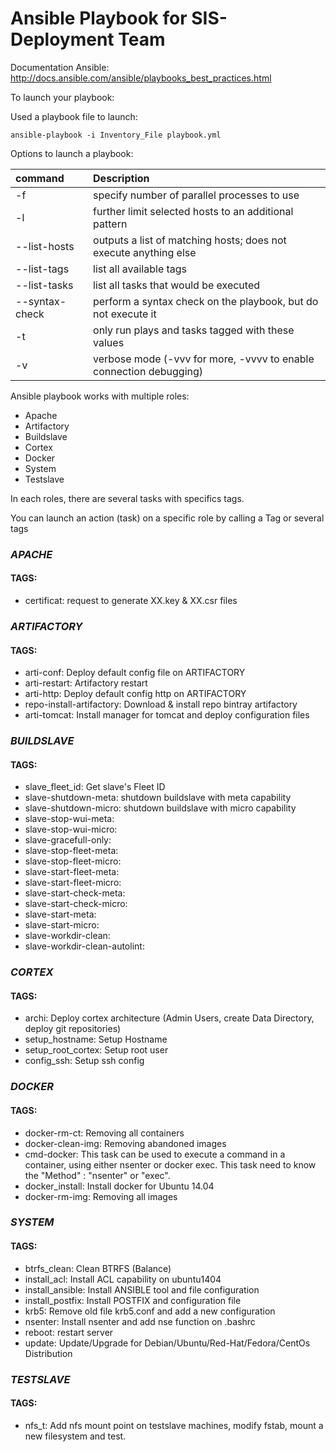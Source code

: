 # Ansible Playbook for SIS-Deployment Team


Documentation Ansible:
http://docs.ansible.com/ansible/playbooks_best_practices.html


To launch your playbook:

Used a playbook file to launch: 
    
    ansible-playbook -i Inventory_File playbook.yml
    
Options to launch a playbook:

| command        | Description                                      |
|:---------------|:-------------------------------------------------|
| -f              | specify number of parallel processes to use |
| -l              | further limit selected hosts to an additional pattern|
| --list-hosts    | outputs a list of matching hosts; does not execute anything else|
| --list-tags     | list all available tags|
| --list-tasks    | list all tasks that would be executed|
| --syntax-check  | perform a syntax check on the playbook, but do not execute it|
| -t              | only run plays and tasks tagged with these values|
| -v              | verbose mode (-vvv for more, -vvvv to enable connection debugging)|


Ansible playbook works with multiple roles:

- Apache
- Artifactory
- Buildslave
- Cortex
- Docker
- System
- Testslave

In each roles, there are several tasks with specifics tags.

You can launch an action (task) on a specific role by calling a Tag or several tags


### *APACHE*

#### TAGS:

* certificat: request to generate XX.key & XX.csr files



### *ARTIFACTORY* 

#### TAGS:

* arti-conf: Deploy default config file on ARTIFACTORY
* arti-restart: Artifactory restart
* arti-http: Deploy default config http on ARTIFACTORY
* repo-install-artifactory: Download & install repo bintray artifactory
* arti-tomcat: Install manager for tomcat and deploy configuration files



### *BUILDSLAVE*

#### TAGS:

* slave_fleet_id: Get slave's Fleet ID
* slave-shutdown-meta: shutdown buildslave with meta capability
* slave-shutdown-micro: shutdown buildslave with micro capability
* slave-stop-wui-meta:
* slave-stop-wui-micro:
* slave-gracefull-only:
* slave-stop-fleet-meta:
* slave-stop-fleet-micro:
* slave-start-fleet-meta:
* slave-start-fleet-micro:
* slave-start-check-meta:
* slave-start-check-micro:
* slave-start-meta:
* slave-start-micro:
* slave-workdir-clean:
* slave-workdir-clean-autolint:



### *CORTEX*

#### TAGS:

* archi: Deploy cortex architecture (Admin Users, create Data Directory, deploy git repositories)
* setup_hostname: Setup Hostname
* setup_root_cortex: Setup root user
* config_ssh: Setup ssh config



### *DOCKER*

#### TAGS:

* docker-rm-ct: Removing all containers
* docker-clean-img: Removing abandoned images
* cmd-docker: This task can be used to execute a command in a container, using either nsenter or docker exec. This task need to know the "Method" : "nsenter" or "exec".
* docker_install: Install docker for Ubuntu 14.04
* docker-rm-img: Removing all images



### *SYSTEM*

#### TAGS:

* btrfs_clean: Clean BTRFS (Balance)
* install_acl: Install ACL capability on ubuntu1404
* install_ansible: Install ANSIBLE tool and file configuration
* install_postfix: Install POSTFIX and configuration file
* krb5: Remove old file krb5.conf and add a new configuration
* nsenter: Install nsenter and add nse function on .bashrc
* reboot: restart server
* update: Update/Upgrade for Debian/Ubuntu/Red-Hat/Fedora/CentOs Distribution



### *TESTSLAVE*

#### TAGS:

* nfs_t: Add nfs mount point on testslave machines, modify fstab, mount a new filesystem and test.
